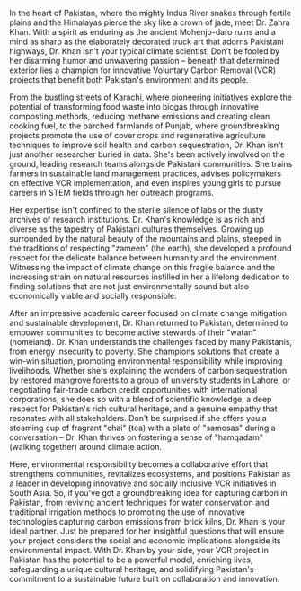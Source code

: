 In the heart of Pakistan, where the mighty Indus River snakes through fertile plains and the Himalayas pierce the sky like a crown of jade, meet Dr. Zahra Khan. With a spirit as enduring as the ancient Mohenjo-daro ruins and a mind as sharp as the elaborately decorated truck art that adorns Pakistani highways, Dr. Khan isn't your typical climate scientist. Don't be fooled by her disarming humor and unwavering passion – beneath that determined exterior lies a champion for innovative Voluntary Carbon Removal (VCR) projects that benefit both Pakistan's environment and its people.

From the bustling streets of Karachi, where pioneering initiatives explore the potential of transforming food waste into biogas through innovative composting methods, reducing methane emissions and creating clean cooking fuel, to the parched farmlands of Punjab, where groundbreaking projects promote the use of cover crops and regenerative agriculture techniques to improve soil health and carbon sequestration, Dr. Khan isn't just another researcher buried in data. She's been actively involved on the ground, leading research teams alongside Pakistani communities.  She trains farmers in sustainable land management practices, advises policymakers on effective VCR implementation, and even inspires young girls to pursue careers in STEM fields through her outreach programs.

Her expertise isn't confined to the sterile silence of labs or the dusty archives of research institutions. Dr. Khan's knowledge is as rich and diverse as the tapestry of Pakistani cultures themselves. Growing up surrounded by the natural beauty of the mountains and plains, steeped in the traditions of respecting "zameen" (the earth), she developed a profound respect for the delicate balance between humanity and the environment. Witnessing the impact of climate change on this fragile balance and the increasing strain on natural resources instilled in her a lifelong dedication to finding solutions that are not just environmentally sound but also economically viable and socially responsible.

After an impressive academic career focused on climate change mitigation and sustainable development, Dr. Khan returned to Pakistan, determined to empower communities to become active stewards of their "watan" (homeland). Dr. Khan understands the challenges faced by many Pakistanis, from energy insecurity to poverty.  She champions solutions that create a win-win situation, promoting environmental responsibility while improving livelihoods. Whether she's explaining the wonders of carbon sequestration by restored mangrove forests to a group of university students in Lahore, or negotiating fair-trade carbon credit opportunities with international corporations, she does so with a blend of scientific knowledge, a deep respect for Pakistan's rich cultural heritage, and a genuine empathy that resonates with all stakeholders. Don't be surprised if she offers you a steaming cup of fragrant "chai" (tea) with a plate of "samosas" during a conversation – Dr. Khan thrives on fostering a sense of "hamqadam" (walking together) around climate action. 

Here, environmental responsibility becomes a collaborative effort that strengthens communities, revitalizes ecosystems, and positions Pakistan as a leader in developing innovative and socially inclusive VCR initiatives in South Asia. So, if you've got a groundbreaking idea for capturing carbon in Pakistan, from reviving ancient techniques for water conservation and traditional irrigation methods to promoting the use of innovative technologies capturing carbon emissions from brick kilns, Dr. Khan is your ideal partner. Just be prepared for her insightful questions that will ensure your project considers the social and economic implications alongside its environmental impact. With Dr. Khan by your side, your VCR project in Pakistan has the potential to be a powerful model, enriching lives, safeguarding a unique cultural heritage, and solidifying Pakistan's commitment to a sustainable future built on collaboration and innovation. 
